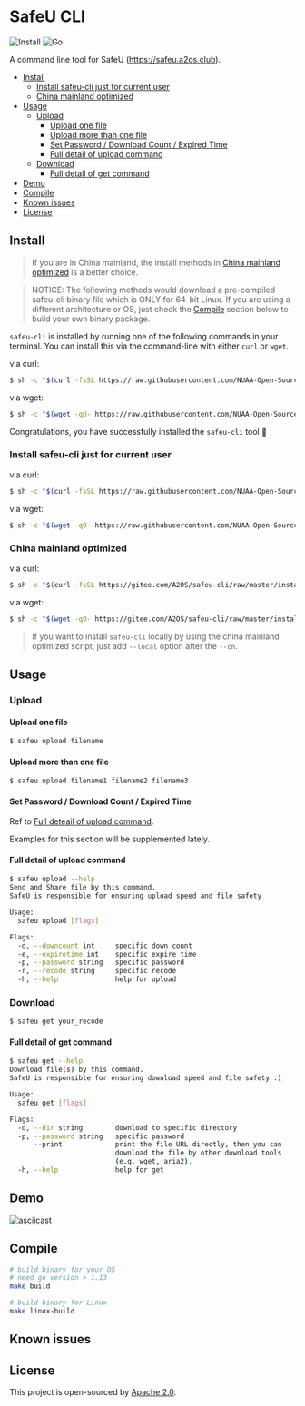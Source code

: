 <!-- omit in toc -->
# SafeU CLI

![Install](https://github.com/NUAA-Open-Source/safeu-cli/workflows/Install/badge.svg)
![Go](https://github.com/NUAA-Open-Source/safeu-cli/workflows/Go/badge.svg)

A command line tool for SafeU (https://safeu.a2os.club).

- [Install](#install)
  - [Install safeu-cli just for current user](#install-safeu-cli-just-for-current-user)
  - [China mainland optimized](#china-mainland-optimized)
- [Usage](#usage)
  - [Upload](#upload)
    - [Upload one file](#upload-one-file)
    - [Upload more than one file](#upload-more-than-one-file)
    - [Set Password / Download Count / Expired Time](#set-password--download-count--expired-time)
    - [Full detail of upload command](#full-detail-of-upload-command)
  - [Download](#download)
    - [Full detail of get command](#full-detail-of-get-command)
- [Demo](#demo)
- [Compile](#compile)
- [Known issues](#known-issues)
- [License](#license)

## Install

> If you are in China mainland, the install methods in [China mainland optimized](#china-mainland-optimized) is a better choice. 

> NOTICE: The following methods would download a pre-compiled safeu-cli binary file which is ONLY for 64-bit Linux. If you are using a different architecture or OS, just check the [Compile](#compile) section below to build your own binary package.

`safeu-cli` is installed by running one of the following commands in your terminal. You can install this via the command-line with either `curl` or `wget`.

via curl:

```bash
$ sh -c "$(curl -fsSL https://raw.githubusercontent.com/NUAA-Open-Source/safeu-cli/master/install.sh)"
```

via wget:

```bash
$ sh -c "$(wget -qO- https://raw.githubusercontent.com/NUAA-Open-Source/safeu-cli/master/install.sh)"
```

Congratulations, you have successfully installed the `safeu-cli` tool :tada:

### Install safeu-cli just for current user

via curl:

```bash
$ sh -c "$(curl -fsSL https://raw.githubusercontent.com/NUAA-Open-Source/safeu-cli/master/install.sh) --local"
```

via wget:

```bash
$ sh -c "$(wget -qO- https://raw.githubusercontent.com/NUAA-Open-Source/safeu-cli/master/install.sh) --local"
```

### China mainland optimized

via curl:

```bash
$ sh -c "$(curl -fsSL https://gitee.com/A2OS/safeu-cli/raw/master/install.sh) --cn"
```

via wget:

```bash
$ sh -c "$(wget -qO- https://gitee.com/A2OS/safeu-cli/raw/master/install.sh) --cn"
```

> If you want to install `safeu-cli` locally by using the china mainland optimized script, just add `--local` option after the `--cn`.

## Usage

### Upload

#### Upload one file
```bash
$ safeu upload filename
```

#### Upload more than one file

```bash
$ safeu upload filename1 filename2 filename3
```

#### Set Password / Download Count / Expired Time

Ref to [Full deteail of upload command](#full-detail-of-upload-command).

Examples for this section will be supplemented lately.

#### Full detail of upload command

```bash
$ safeu upload --help          
Send and Share file by this command.
SafeU is responsible for ensuring upload speed and file safety

Usage:
  safeu upload [flags]

Flags:
  -d, --downcount int     specific down count
  -e, --expiretime int    specific expire time
  -p, --password string   specific password
  -r, --recode string     specific recode
  -h, --help              help for upload
```

### Download
```bash
$ safeu get your_recode
```

#### Full detail of get command

```bash
$ safeu get --help   
Download file(s) by this command.
SafeU is responsible for ensuring download speed and file safety :)

Usage:
  safeu get [flags]

Flags:
  -d, --dir string        download to specific directory
  -p, --password string   specific password
      --print             print the file URL directly, then you can 
                          download the file by other download tools 
                          (e.g. wget, aria2).
  -h, --help              help for get
```

## Demo

[![asciicast](https://asciinema.org/a/iZgrbrUpli4kxOQlOBco9jamH.svg)](https://asciinema.org/a/iZgrbrUpli4kxOQlOBco9jamH)

## Compile

```bash
# build binary for your OS 
# need go version > 1.13
make build

# build binary for Linux
make linux-build
```

## Known issues

## License

This project is open-sourced by [Apache 2.0](./LICENSE).
